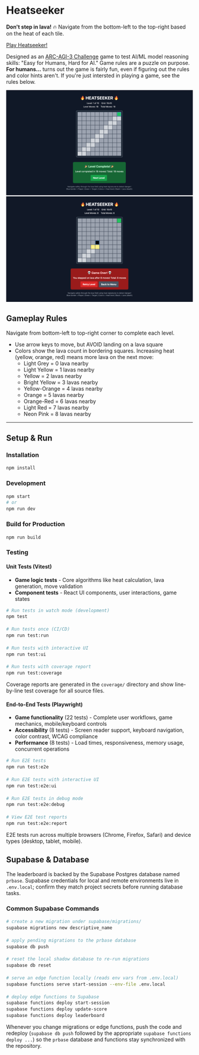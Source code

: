 # Heatseeker

**Don't step in lava!** 🔥
Navigate from the bottom-left to the top-right based on the heat of each tile.

[Play Heatseeker!](https://heatseeker-one.vercel.app/)

Designed as an [ARC-AGI-3 Challenge](https://arcprize.org/arc-agi/3/) game to test AI/ML model reasoning skills: "Easy for Humans, Hard for AI." Game rules are a puzzle on purpose. **For humans...** turns out the game is fairly fun, even if figuring out the rules and color hints aren't. If you're just intersted in playing a game, see the rules below.

![Heatseeker game play, level win :smiley:](./docs/assets/heatseeker%20gameplay%20screen%20-%20level%20complete.png)
![Heatseeker game play, found the lava :anguished:](./docs/assets/heatseeker%20gameplay%20screen%20-%20game%20over.png)

## Gameplay Rules

Navigate from bottom-left to top-right corner to complete each level.

* Use arrow keys to move, but AVOID landing on a lava square
* Colors show the lava count in bordering squares. Increasing heat (yellow, orange, red) means more lava on the next move:
  * Light Grey = 0 lava nearby
  * Light Yellow = 1 lavas nearby
  * Yellow = 2 lavas nearby
  * Bright Yellow = 3 lavas nearby
  * Yellow-Orange = 4 lavas nearby
  * Orange = 5 lavas nearby
  * Orange-Red = 6 lavas nearby
  * Light Red = 7 lavas nearby
  * Neon Pink = 8 lavas nearby

---

## Setup & Run

### Installation

```bash
npm install
```

### Development

```bash
npm start
# or
npm run dev
```

### Build for Production

```bash
npm run build
```

### Testing

#### Unit Tests (Vitest)

* **Game logic tests** - Core algorithms like heat calculation, lava generation, move validation
* **Component tests** - React UI components, user interactions, game states

```bash
# Run tests in watch mode (development)
npm test

# Run tests once (CI/CD)
npm run test:run

# Run tests with interactive UI
npm run test:ui

# Run tests with coverage report
npm run test:coverage
```

Coverage reports are generated in the `coverage/` directory and show line-by-line test coverage for all source files.

#### End-to-End Tests (Playwright)

* **Game functionality** (22 tests) - Complete user workflows, game mechanics, mobile/keyboard controls
* **Accessibility** (8 tests) - Screen reader support, keyboard navigation, color contrast, WCAG compliance
* **Performance** (8 tests) - Load times, responsiveness, memory usage, concurrent operations

```bash
# Run E2E tests
npm run test:e2e

# Run E2E tests with interactive UI
npm run test:e2e:ui

# Run E2E tests in debug mode
npm run test:e2e:debug

# View E2E test reports
npm run test:e2e:report
```

E2E tests run across multiple browsers (Chrome, Firefox, Safari) and device types (desktop, tablet, mobile).

## Supabase & Database

The leaderboard is backed by the Supabase Postgres database named `prbase`. Supabase credentials for local and remote environments live in `.env.local`; confirm they match project secrets before running database tasks.

### Common Supabase Commands

```bash
# create a new migration under supabase/migrations/
supabase migrations new descriptive_name

# apply pending migrations to the prbase database
supabase db push

# reset the local shadow database to re-run migrations
supabase db reset

# serve an edge function locally (reads env vars from .env.local)
supabase functions serve start-session --env-file .env.local

# deploy edge functions to Supabase
supabase functions deploy start-session
supabase functions deploy update-score
supabase functions deploy leaderboard
```

Whenever you change migrations or edge functions, push the code and redeploy (`supabase db push` followed by the appropriate `supabase functions deploy ...`) so the `prbase` database and functions stay synchronized with the repository.
